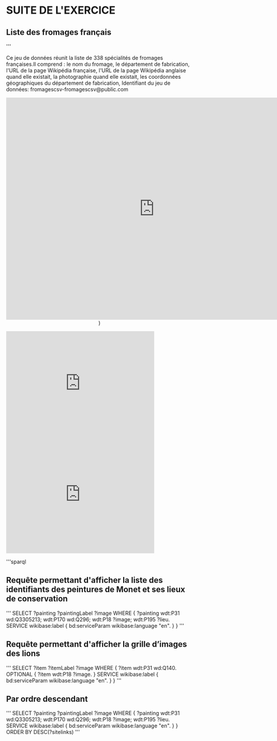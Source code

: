 # SUITE DE L'EXERCICE

## Liste des fromages français
'''
<p color="red">Ce jeu de données réunit la liste de 338 spécialités de fromages françaises.Il comprend : le nom du fromage, le département de fabrication, l'URL de la page Wikipédia française, l'URL de la page Wikipédia anglaise quand elle existait, la photographie quand elle existait, les coordonnées géographiques du département de fabrication, Identifiant du jeu de données: fromagescsv-fromagescsv@public.com</p>

<p align="center"><iframe frameborder="0" width="800" height="600" src="https://data.opendatasoft.com/map/embed/filtre_en_polygone/?&static=false&scrollWheelZoom=false"></iframe>)</p>
<iframe src="https://data.opendatasoft.com/chart/embed/camembert0/?&static=false&datasetcard=false" width="400" height="300" frameborder="0"></iframe>
<iframe src="https://data.opendatasoft.com/chart/embed/radar/?&static=false&datasetcard=false" width="400" height="300" frameborder="0"></iframe>

'''sparql
## Requête permettant d'afficher la liste des identifiants des peintures de Monet et ses lieux de conservation
'''
SELECT ?painting ?paintingLabel ?image WHERE {
  ?painting wdt:P31 wd:Q3305213;
    wdt:P170 wd:Q296;
    wdt:P18 ?image;
    wdt:P195 ?lieu.
  SERVICE wikibase:label { bd:serviceParam wikibase:language "en". }
}
'''
## Requête permettant d'afficher la grille d’images des lions
'''
SELECT ?item ?itemLabel ?image WHERE {
  ?item wdt:P31 wd:Q140.
  OPTIONAL { ?item wdt:P18 ?image. }
  SERVICE wikibase:label { bd:serviceParam wikibase:language "en". }
}
'''
## Par ordre descendant
'''
SELECT ?painting ?paintingLabel ?image WHERE {
  ?painting wdt:P31 wd:Q3305213;
    wdt:P170 wd:Q296;
    wdt:P18 ?image;
    wdt:P195 ?lieu.
  SERVICE wikibase:label { bd:serviceParam wikibase:language "en". }
}
ORDER BY DESC(?sitelinks) 
'''

